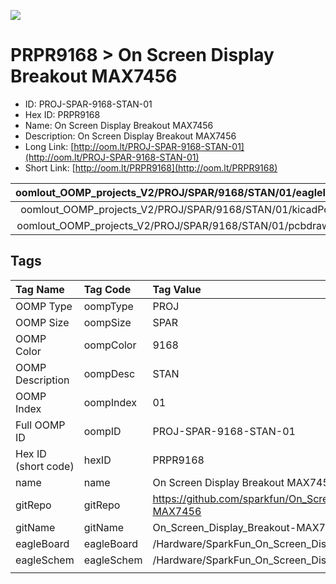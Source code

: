 


  
![][im]
# PRPR9168 > On Screen Display Breakout MAX7456

- ID: PROJ-SPAR-9168-STAN-01
- Hex ID: PRPR9168
- Name: On Screen Display Breakout MAX7456
- Description: On Screen Display Breakout MAX7456
- Long Link: [http://oom.lt/PROJ-SPAR-9168-STAN-01](http://oom.lt/PROJ-SPAR-9168-STAN-01)
- Short Link: [http://oom.lt/PRPR9168](http://oom.lt/PRPR9168)
  

|oomlout_OOMP_projects_V2/PROJ/SPAR/9168/STAN/01/eagleImage.png|oomlout_OOMP_projects_V2/PROJ/SPAR/9168/STAN/01/eagleSchemImage.png|oomlout_OOMP_projects_V2/PROJ/SPAR/9168/STAN/01/kicadPcb3dFront.png|oomlout_OOMP_projects_V2/PROJ/SPAR/9168/STAN/01/kicadPcb3dBack.png|
| :---: | :---: | :---: | :---: |
|oomlout_OOMP_projects_V2/PROJ/SPAR/9168/STAN/01/kicadPcb3d.png|oomlout_OOMP_projects_V2/PROJ/SPAR/9168/STAN/01/bomBack.png|oomlout_OOMP_projects_V2/PROJ/SPAR/9168/STAN/01/bomFront.png|oomlout_OOMP_projects_V2/PROJ/SPAR/9168/STAN/01/pcbdraw.svg|
|oomlout_OOMP_projects_V2/PROJ/SPAR/9168/STAN/01/pcbdrawBack.svg||||

## Tags
  

|Tag Name|Tag Code|Tag Value|
| :--- | :--- | :--- |
|OOMP Type|oompType|PROJ|
|OOMP Size|oompSize|SPAR|
|OOMP Color|oompColor|9168|
|OOMP Description|oompDesc|STAN|
|OOMP Index|oompIndex|01|
|Full OOMP ID|oompID|PROJ-SPAR-9168-STAN-01|
|Hex ID (short code)|hexID|PRPR9168|
|name|name|On Screen Display Breakout MAX7456|
|gitRepo|gitRepo|https://github.com/sparkfun/On_Screen_Display_Breakout-MAX7456|
|gitName|gitName|On_Screen_Display_Breakout-MAX7456|
|eagleBoard|eagleBoard|/Hardware/SparkFun_On_Screen_Display-MAX7456.brd|
|eagleSchem|eagleSchem|/Hardware/SparkFun_On_Screen_Display-MAX7456.sch|
||||



[im]: PROJ/SPAR/9168/STAN/01/kicadPcb3d_450.png
